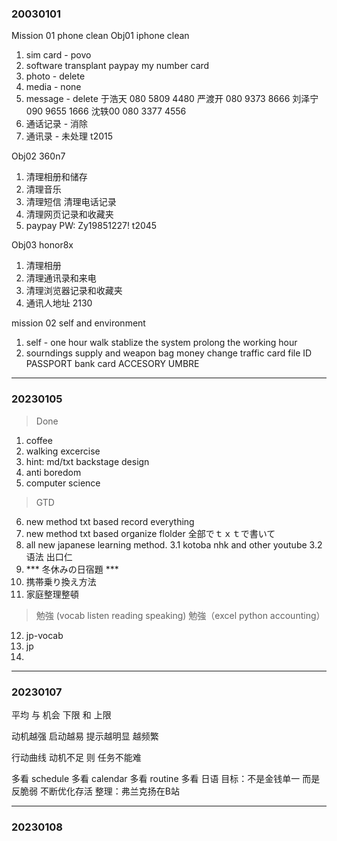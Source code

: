 


### 20030101 
Mission 01 
phone clean
Obj01 iphone clean
1. sim card - povo 
2. software transplant
	paypay
	my number card
3. photo	 - delete
4. media - none
5. message - delete
	于浩天 080 5809 4480
	严渡开 080 9373 8666
	刘泽宁 090 9655 1666
	沈轶00 080 3377 4556
6. 通话记录 - 消除
7. 通讯录 - 未处理
t2015

Obj02 360n7
1. 清理相册和储存
2. 清理音乐 
3. 清理短信 清理电话记录
4. 清理网页记录和收藏夹
5. paypay PW: Zy19851227!
t2045

Obj03 honor8x
1. 清理相册
2. 清理通讯录和来电
3. 清理浏览器记录和收藏夹
4. 通讯人地址
2130

mission 02
self and environment
1. self - one hour walk
    stablize the system
    prolong the working hour
2. sourndings supply and weapon
    bag
        money
        change
        traffic card
    file
        ID
        PASSPORT
        bank card
    ACCESORY
        UMBRE
        
---
### 20230105
> Done
1. coffee
2. walking excercise
3. hint: md/txt backstage design
4. anti boredom
5. computer science
> GTD
6. new method txt based
   record everything
7. new method txt based
   organize flolder
全部でｔｘｔで書いて
8. all new japanese learning
   method.
   3.1 kotoba nhk and other youtube
   3.2 语法 出口仁
9. *** 冬休みの日宿題 ***
10. 携帯乗り換え方法
11. 家庭整理整頓　
> 勉強 (vocab listen reading speaking)
> 勉強（excel python accounting）
12. jp-vocab 
13. jp
14. 

---
### 20230107
平均 与 机会
下限 和 上限

动机越强
启动越易 
提示越明显 越频繁

行动曲线
动机不足 则 任务不能难

多看 schedule
多看 calendar
多看 routine
多看 日语
目标：不是金钱单一 而是反脆弱 不断优化存活
整理：弗兰克扬在B站

---
### 20230108

